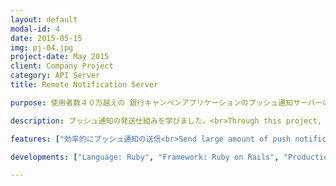 ```yaml
---
layout: default
modal-id: 4
date: 2015-05-15
img: pj-04.jpg
project-date: May 2015
client: Company Project
category: API Server
title: Remote Notification Server

purpose: 使用者数４０万越えの 銀行キャンペンアプリケーションのプッシュ通知サーバーの開発。使用者の設定を保存、新キャンペンがありましたら、iOS と Android 使用者にプッシュ通知。<br>The service is to send push notificaions to app users and record the user settings about the notification.

description: プッシュ通知の発送仕組みを学びました。<br>Through this project, I learned about the process of sending push notifications including recording unique ids and communicating with Apple Push Notification service (APNs) and Google Cloud Messaging (GCM).

features: ["効率的にプッシュ通知の送信<br>Send large amount of push notifications efficiently", "非同期の Job / Queue システムの構成（AWS SQSを利用）<br>Asynchronous Job-Queue System using AWS SQS"]

developments: ["Language: Ruby", "Framework: Ruby on Rails", "Production Environment <br> (Server/DB/Platform/Cloud Provider): <br> Nginx / AWS RDS / Linux / AWS EC2"]

---
```

